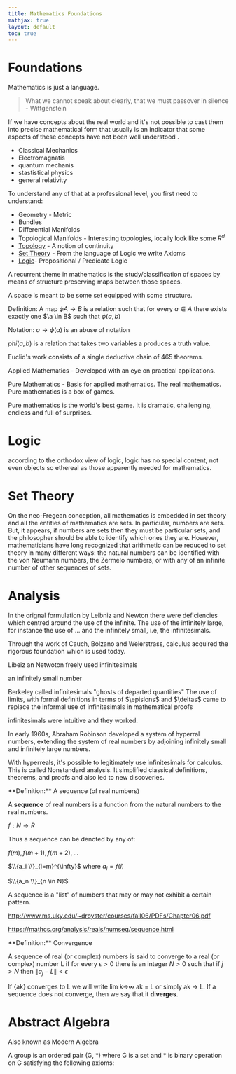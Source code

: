 ```yaml
---
title: Mathematics Foundations
mathjax: true
layout: default
toc: true
---
```


#  Foundations






Mathematics is just a language.

> What we cannot speak about clearly, that we must passover in silence - Wittgenstein

If we have concepts about the real world and it's not possible 
to cast them into precise mathematical form that usually is an indicator that some aspects of these concepts have not been well understood .





* Classical Mechanics
* Electromagnatis
* quantum mechanis
* stastistical physics
* general relativity

To understand any of that at a professional level, you first need to understand:

* Geometry - Metric 
* Bundles 
* Differential Manifolds 
* Topological Manifolds - Interesting topologies, locally look like some $R^d$
* [Topology](Topology.html) - A notion of continuity 
* [Set Theory](/documents/books/SetTheory/Introduction) - From the language of Logic we write Axioms
* [Logic](/documents/books/Logic/Introduction.html)- Propositional / Predicate Logic




A recurrent theme in mathematics is the study/classification of spaces by means of structure preserving maps between those spaces.

A space is meant to be some set equipped with some structure.


Definition: A map $\phi A \to B$ is a relation such that for every $a \in A$ there exists exactly one $\a \in B$ such that $\phi(a,b)$

Notation: $a \to \phi(a)$ is an abuse of notation

$phi(a,b)$ is a relation that takes two variables a produces a truth value. 




Euclid's work consists of a single deductive chain of 465 theorems.

Applied Mathematics - Developed with an eye on practical applications.

Pure Mathematics - Basis for applied mathematics. The real mathematics. Pure mathematics is a box of games.

Pure mathematics is the world's best game. It is dramatic, challenging, endless and full of surprises.


# Logic

according to the orthodox view of logic,
logic has no special content, not even objects so ethereal as those apparently
needed for mathematics.

# Set Theory

On the neo-Fregean conception, all mathematics is embedded in set
theory and all the entities of mathematics are sets. In particular, numbers
are sets. But, it appears, if numbers are sets then they must be particular
sets, and the philosopher should be able to identify which ones they are.
However, mathematicians have long recognized that arithmetic can be
reduced to set theory in many different ways: the natural numbers can
be identified with the von Neumann numbers, the Zermelo numbers, or
with any of an infinite number of other sequences of sets.


# Analysis

In the orignal formulation by Leibniz and Newton there were deficiencies which centred
around the use of the infinite. The use of the infinitely large, for instance the use of $\dots$
and the infinitely small, i.e, the infinitesimals.

Through the work of Cauch, Bolzano and Weierstrass, calculus acquired the rigorous foundation which
is used today.


Libeiz an Netwoton freely used infinitesimals

an infinitely small number

Berkeley called infinitesimals "ghosts of departed quantities"
The use of limits, with formal definitions in terms of $\epislons$
and $\deltas$ came to replace the informal use of infinitesimals in mathematical proofs

infinitesimals were intuitive and they worked.


In early 1960s, Abraham Robinson developed a system of hyperral numbers,
extending the system of real numbers by adjoining infinitely
small and infinitely large numbers.

With hyperreals, it's possible to legitimately use infinitesimals for calculus.
This is called Nonstandard analysis. It simplified classical definitions, theorems,
and proofs and also led to new discoveries.






<div class="definition" markdown="block">
**Definition:** A sequence (of real numbers)

A **sequence** of real numbers is a function from the natural numbers to the real numbers. 

$f : N \to R$

Thus a sequence can be denoted by any of: 

$f(m), f(m + 1), f(m + 2), \dots$ 

$\\{a_i \\}_{i=m}^{\infty}$  where $a_i = f(i)$

$\\{a_n \\}_{n \in N}$ 

</div>

A sequence is a "list" of numbers that may or may not exhibit a certain pattern.




http://www.ms.uky.edu/~droyster/courses/fall06/PDFs/Chapter06.pdf

https://mathcs.org/analysis/reals/numseq/sequence.html

<div class="definition" markdown="block">
**Definition:** Convergence

A sequence  of real (or complex) numbers is said to converge to a real (or complex) number L if for every  $\epsilon > 0$ there is an integer $N > 0$ 
such that if $j > N$ then $\| a_j - L \| < \epsilon$

If {ak} converges to L we will write lim k→∞ ak = L or simply ak → L. If a sequence does not converge, then we say that it **diverges**.
</div>



# Abstract Algebra

Also known as Modern Algebra


A group is an ordered pair (G, *) where G is a set and * is binary operation on G satisfying the following axioms:

